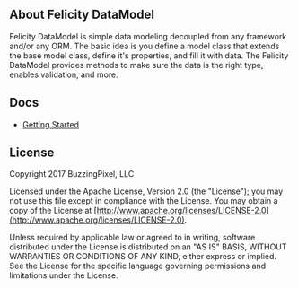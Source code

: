 ## About Felicity DataModel

Felicity DataModel is simple data modeling decoupled from any framework and/or any ORM. The basic idea is you define a model class that extends the base model class, define it's properties, and fill it with data. The Felicity DataModel provides methods to make sure the data is the right type, enables validation, and more.

## Docs

- [Getting Started](docs/getting-started.md)

## License

Copyright 2017 BuzzingPixel, LLC

Licensed under the Apache License, Version 2.0 (the "License");
you may not use this file except in compliance with the License.
You may obtain a copy of the License at [http://www.apache.org/licenses/LICENSE-2.0](http://www.apache.org/licenses/LICENSE-2.0).

Unless required by applicable law or agreed to in writing, software
distributed under the License is distributed on an "AS IS" BASIS,
WITHOUT WARRANTIES OR CONDITIONS OF ANY KIND, either express or implied.
See the License for the specific language governing permissions and
limitations under the License.

